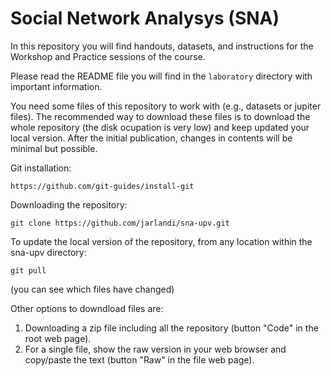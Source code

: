 # Social Network Analysys (SNA)

In this repository you will find handouts, datasets, and instructions for the Workshop and Practice sessions of the course.

Please read the README file you will find in the `laboratory` directory with important information. 

You need some files of this repository to work with (e.g., datasets or jupiter files). The recommended way to download these files is to download the whole repository (the disk ocupation is very low) and keep updated your local version. After the initial publication, changes in contents will be minimal but possible.

Git installation:

`https://github.com/git-guides/install-git`

Downloading the repository:

`git clone https://github.com/jarlandi/sna-upv.git`

To update the local version of the repository, from any location within the sna-upv directory:

`git pull`

(you can see which files have changed)

Other options to downdload files are:
1. Downloading a zip file including all the repository (button "Code" in the root web page).
2. For a single file, show the raw version in your web browser and copy/paste the text (button "Raw" in the file web page).
